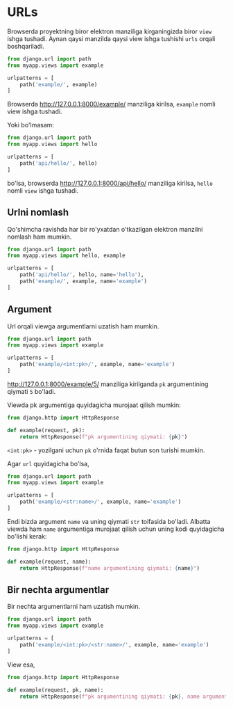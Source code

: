 # URLs

Browserda proyektning biror elektron manziliga kirganingizda biror `view` ishga tushadi. Aynan qaysi manzilda qaysi view
ishga tushishi `urls` orqali boshqariladi.

```python
from django.url import path
from myapp.views import example

urlpatterns = [
    path('example/', example)
]
```

Browserda http://127.0.0.1:8000/example/ manziliga kirilsa, `example` nomli view ishga tushadi.

Yoki bo'lmasam:

```python
from django.url import path
from myapp.views import hello

urlpatterns = [
    path('api/hello/', hello)
]
```

bo'lsa, browserda http://127.0.0.1:8000/api/hello/ manziliga kirilsa, `hello` nomli `view` ishga tushadi.

## Urlni nomlash

Qo'shimcha ravishda har bir ro'yxatdan o'tkazilgan elektron manzilni nomlash ham mumkin.

```python
from django.url import path
from myapp.views import hello, example

urlpatterns = [
    path('api/hello/', hello, name='hello'),
    path('example/', example, name='example')
]
```

## Argument

Url orqali viewga argumentlarni uzatish ham mumkin.

```python
from django.url import path
from myapp.views import example

urlpatterns = [
    path('example/<int:pk>/', example, name='example')
]
```

http://127.0.0.1:8000/example/5/ manziliga kirilganda `pk` argumentining qiymati `5` bo'ladi.

Viewda pk argumentiga quyidagicha murojaat qilish mumkin:

```python {3}
from django.http import HttpResponse

def example(request, pk):
    return HttpResponse(f"pk argumentining qiymati: {pk}")
```

`<int:pk>` - yozilgani uchun `pk` o'rnida faqat butun son turishi mumkin.

Agar `url` quyidagicha bo'lsa,

```python {5}
from django.url import path
from myapp.views import example

urlpatterns = [
    path('example/<str:name>/', example, name='example')
]
```

Endi bizda argument `name` va uning qiymati `str` toifasida bo'ladi. Albatta viewda ham `name` argumentiga murojaat
qilish uchun uning kodi quyidagicha bo'lishi kerak:

```python {3}
from django.http import HttpResponse

def example(request, name):
    return HttpResponse(f"name argumentining qiymati: {name}")
```

## Bir nechta argumentlar

Bir nechta argumentlarni ham uzatish mumkin.

```python {5}
from django.url import path
from myapp.views import example

urlpatterns = [
    path('example/<int:pk>/<str:name>/', example, name='example')
]
```

View esa,

```python {3}
from django.http import HttpResponse

def example(request, pk, name):
    return HttpResponse(f"pk argumentining qiymati: {pk}, name argumentining qiymati: {name}")
```
